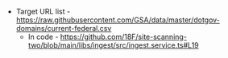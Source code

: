 * Target URL list - https://raw.githubusercontent.com/GSA/data/master/dotgov-domains/current-federal.csv
  * In code - https://github.com/18F/site-scanning-two/blob/main/libs/ingest/src/ingest.service.ts#L19
